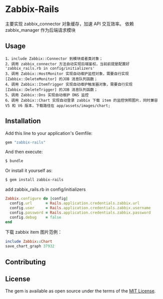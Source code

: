 # Zabbix-Rails

主要实现 zabbix_connector 对象缓存，加速 API 交互效率。 依赖 zabbix_manager 作为后端请求模块

## Usage

```
1、include Zabbix::Connector 到模块或者类对象；
2、调用 zabbix_connector 方法自动实现后端鉴权，当前前提是配置好 'zabbix_rails.rb in config/initializers'
3、调用 Zabbix::HostMonitor 实现自动维护监控对象，需要自行实现 [Zabbix::DeleteMonitor] 的JOB 消息队列函数；
4、调用 Zabbix::ItemTrigger 实现自动维护触发器对象，需要自行实现 [Zabbix::DeleteTrigger] 的JOB 消息队列函数；
5、调用 Zabbix::Dns 实现自动维护 DNS 监控
6、调用 Zabbix::Chart 实现自动登录 zabbix 下载 item 的监控快照图片，同时兼容 V5 和 V6 版本，下载路径在 app/assets/images/chart;
```

## Installation

Add this line to your application's Gemfile:

```ruby
gem "zabbix-rails"
```

And then execute:

```bash
$ bundle
```

Or install it yourself as:

```bash
$ gem install zabbix-rails
```

add zabbix_rails.rb in config/initializers

```ruby
Zabbix.configure do |config|
  config.url      = Rails.application.credentials.zabbix.url
  config.user     = Rails.application.credentials.zabbix.username
  config.password = Rails.application.credentials.zabbix.password
  config.debug    = false
end
```

下载 zabbix item 图片范例：
```ruby
include Zabbix::Chart
save_chart_graph 37932
```

## Contributing

## License

The gem is available as open source under the terms of the [MIT License](https://opensource.org/licenses/MIT).
